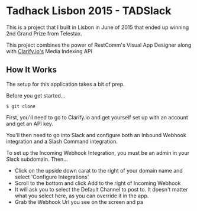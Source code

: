 # Tadhack Lisbon 2015 - TADSlack

This is a project that I built in Lisbon in June of 2015 that ended up winning 2nd Grand Prize from Telestax.

This project combines the power of RestComm's Visual App Designer along with [Clarify.io's](http://clarify.io) Media Indexing API

## How It Works
The setup for this application takes a bit of prep.

Before you get started...
```
$ git clone 
```

First, you'll need to go to Clarify.io and get yourself set up with an account and get an API key.

You'll then need to go into Slack and configure both an Inbound Webhook integration and a Slash Command integration.

To set up the Incoming Webhook Integration, you must be an admin in your Slack subdomain.  Then...
- Click on the upside down carat to the right of your domain name and select 'Configure Integrations'
- Scroll to the bottom and click Add to the right of Incoming Webhook
- It will ask you to select the Default Channel to post to.  It doesn't matter what you select here, as you can override it in the app.
- Grab the Webhook Url you see on the screen and pa